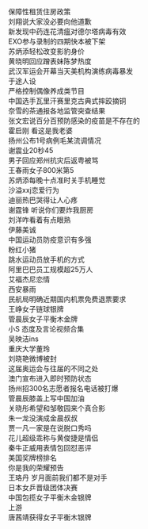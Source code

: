 保障性租赁住房政策  
刘翔说大家没必要向他道歉  
新发现中药连花清瘟对德尔塔病毒有效  
EXO参与录制的四期快本被下架  
苏炳添轻松改变影豹身价  
黄晓明回应蹭表妹陈梦热度  
武汉军运会开幕当天美机构演练病毒暴发  
于途人设  
严格控制偶像养成类节目  
中国选手瓦里汗赛里克古典式摔跤摘铜  
奈雪的茶通报各地监管突查结果  
张文宏说百分百预防感染的疫苗是不存在的  
霍启刚 看这是我老婆  
扬州公布1号病例毛某流调情况  
谢震业20秒45  
男子回应郑州抗灾后返粤被骂  
王春雨女子800米第5  
苏炳添每晚十点准时关手机睡觉  
沙溢xxj恋爱行为  
迪丽热巴哭得让人心疼  
谢霆锋 听说你们要炸我厨房  
刘洋咋看着有点眼熟  
伊藤美诚  
中国运动员防疫意识有多强  
粉红小猪  
跳水运动员放手机的方式  
阿里巴巴员工规模超25万人  
艾福杰尼恋情  
西安暴雨  
民航局明确近期国内机票免费退票要求  
王峥女子链球银牌  
管晨辰女子平衡木金牌  
小S 态度及言论视频合集  
吴映洁ins  
重庆大学董玲  
刘晓艳微博被封  
这届奥运会与往届的不同之处  
澳门宣布进入即时预防状态  
扬州招300名志愿者报名电话被打爆  
管晨辰膝盖上写中国加油  
关晓彤希望和邹敬园来个真合影  
朱一龙没演成金晨叔叔  
贾一凡一家是在说脱口秀吗  
花儿超级乖称与黄俊捷是情侣  
秦牛正威用表情包回怼恶评  
美国奖牌榜排名  
你是我的荣耀预告  
王珞丹 岁月面前我们都不是对手  
日本女乒晋级团体决赛  
中国包揽女子平衡木金银牌  
上游  
唐茜靖获得女子平衡木银牌  
